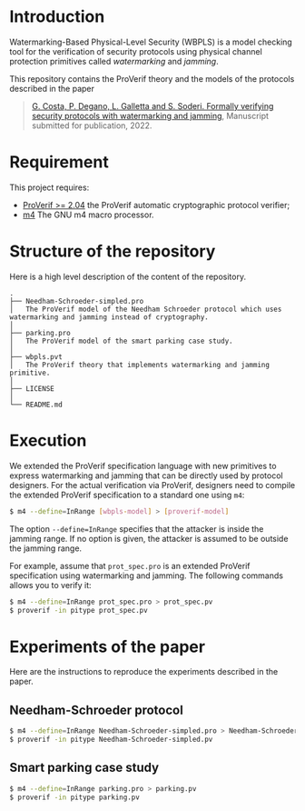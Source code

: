 # Introduction

Watermarking-Based Physical-Level Security (WBPLS) is a model checking tool for the verification of security protocols using physical channel protection primitives called *watermarking* and *jamming*.

This repository contains the ProVerif theory and the models of the protocols described in the paper 
> [G. Costa, P. Degano, L. Galletta and S. Soderi. Formally verifying security protocols with watermarking and jamming](), Manuscript submitted for publication, 2022.

# Requirement

This project requires:
- [ProVerif >= 2.04](https://bblanche.gitlabpages.inria.fr/proverif/) the ProVerif automatic cryptographic protocol verifier;
- [m4](https://www.gnu.org/software/m4/) The GNU m4 macro processor.

# Structure of the repository

Here is a high level description of the content of the repository.

```text
.
├── Needham-Schroeder-simpled.pro
│   The ProVerif model of the Needham Schroeder protocol which uses watermarking and jamming instead of cryptography. 
│
├── parking.pro
│   The ProVerif model of the smart parking case study.
│
├── wbpls.pvt
│   The ProVerif theory that implements watermarking and jamming primitive.   
│
├── LICENSE
│
└── README.md
```

# Execution

We extended the ProVerif specification language with new primitives to express watermarking and jamming that can be directly used by protocol designers.
For the actual verification via ProVerif, designers need to compile the extended ProVerif specification to a standard one using `m4`:  

```bash
$ m4 --define=InRange [wbpls-model] > [proverif-model]
```

The option `--define=InRange` specifies that the attacker is inside the jamming range. 
If no option is given, the attacker is assumed to be outside the jamming range. 

For example, assume that `prot_spec.pro` is an extended ProVerif specification using watermarking and jamming. 
The following commands allows you to verify it:

```bash
$ m4 --define=InRange prot_spec.pro > prot_spec.pv
$ proverif -in pitype prot_spec.pv
```

# Experiments of the paper

Here are the instructions to reproduce the experiments described in the paper.

## Needham-Schroeder protocol

```bash
$ m4 --define=InRange Needham-Schroeder-simpled.pro > Needham-Schroeder-simpled.pv
$ proverif -in pitype Needham-Schroeder-simpled.pv
```

## Smart parking case study

```bash
$ m4 --define=InRange parking.pro > parking.pv
$ proverif -in pitype parking.pv
```